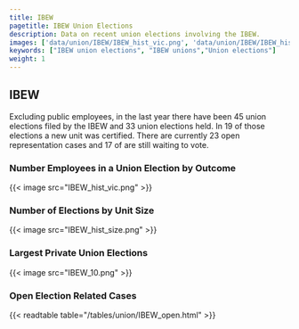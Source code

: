 ```yaml
---
title: IBEW
pagetitle: IBEW Union Elections
description: Data on recent union elections involving the IBEW.
images: ['data/union/IBEW/IBEW_hist_vic.png', 'data/union/IBEW/IBEW_hist_size.png', 'data/union/IBEW/IBEW_10.png']
keywords: ["IBEW union elections", "IBEW unions","Union elections"]
weight: 1
---
```

##  IBEW

Excluding public employees, in the last year there have been 45 union elections filed by the IBEW and 33 union elections held. In 19 of those elections a new unit was certified. There are currently 23 open representation cases and 17 of are still waiting to vote.

### Number Employees in a Union Election by Outcome
{{< image src="IBEW_hist_vic.png" >}}

### Number of Elections by Unit Size
{{< image src="IBEW_hist_size.png" >}}

### Largest Private Union Elections
{{< image src="IBEW_10.png" >}}

### Open Election Related Cases
{{< readtable table="/tables/union/IBEW_open.html" >}}

